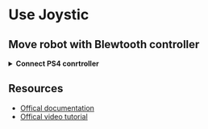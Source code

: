 # Use Joystic

## Move robot with Blewtooth controller


<details>
  <summary><strong>Connect PS4 conrtroller</strong></summary>

1. Connect PS4 to computer:

    - Turn on Bluetooth of computer
    - Press PS button + share untill flash on controller

2. Package name:

    - **interbotix_xsarm_joy**

      1. The pakage has 3 parts: joy node (driver from joystik to linux), xsarm_joy node (reade messages and interpret them) xsarm_robot (allow position-ik)

      All 3 nodes are launched with [launch file](https://github.com/Interbotix/interbotix_ros_manipulators/blob/main/interbotix_ros_xsarms/examples/interbotix_xsarm_joy/launch/xsarm_joy.launch)

      2. [config file](https://github.com/Interbotix/interbotix_ros_manipulators/blob/main/interbotix_ros_xsarms/examples/interbotix_xsarm_joy/config/modes.yaml)

3. Launch package:

  `roslaunch interbotix_xsarm_joy xsarm_joy.launch robot_model:=wx250s`

<p align="center">
<img src="Images/joystick_comands.png" alt="joystick_comands" width="200">
</p>

</details>


## Resources

- [Offical documentation](https://docs.trossenrobotics.com/interbotix_xsarms_docs/ros1_packages/joystick_control.html)
- [Offical video tutorial](https://www.youtube.com/watch?v=AyKjcZvu8lo&list=PL8X3t2QTE54sMTCF59t0pTFXgAmdf0Y9t&index=13)

